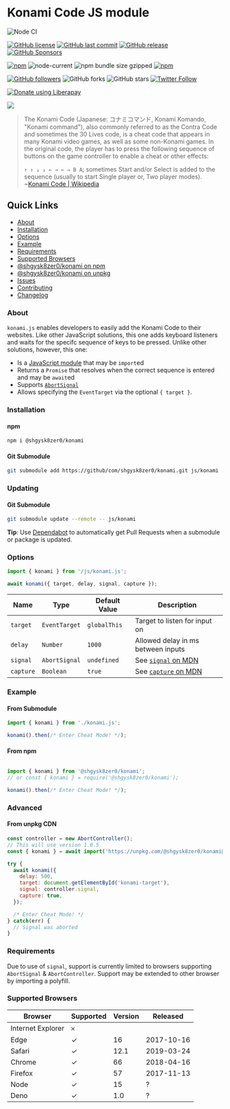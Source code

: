 # Konami Code JS module
![Node CI](https://github.com/shgysk8zer0/konami/workflows/Node%20CI/badge.svg)
<!-- ![Lint Code Base](https://github.com/shgysk8zer0/konami/workflows/Lint%20Code%20Base/badge.svg) -->

[![GitHub license](https://img.shields.io/github/license/shgysk8zer0/konami.svg)](https://github.com/shgysk8zer0/konami/blob/master/LICENSE)
[![GitHub last commit](https://img.shields.io/github/last-commit/shgysk8zer0/konami.svg)](https://github.com/shgysk8zer0/konami/commits/master)
[![GitHub release](https://img.shields.io/github/release/shgysk8zer0/konami?logo=github)](https://github.com/shgysk8zer0/konami/releases)
[![GitHub Sponsors](https://img.shields.io/github/sponsors/shgysk8zer0?logo=github)](https://github.com/sponsors/shgysk8zer0)

[![npm](https://img.shields.io/npm/v/@shgysk8zer0/konami)](https://www.npmjs.com/package/@shgysk8zer0/konami)
![node-current](https://img.shields.io/node/v/@shgysk8zer0/konami)
![npm bundle size gzipped](https://img.shields.io/bundlephobia/minzip/@shgysk8zer0/konami)
[![npm](https://img.shields.io/npm/dw/@shgysk8zer0/konami?logo=npm)](https://www.npmjs.com/package/@shgysk8zer0/konami)

[![GitHub followers](https://img.shields.io/github/followers/shgysk8zer0.svg?style=social)](https://github.com/shgysk8zer0)
![GitHub forks](https://img.shields.io/github/forks/shgysk8zer0/konami.svg?style=social)
![GitHub stars](https://img.shields.io/github/stars/shgysk8zer0/konami.svg?style=social)
[![Twitter Follow](https://img.shields.io/twitter/follow/shgysk8zer0.svg?style=social)](https://twitter.com/shgysk8zer0)

[![Donate using Liberapay](https://img.shields.io/liberapay/receives/shgysk8zer0.svg?logo=liberapay)](https://liberapay.com/shgysk8zer0/donate "Donate using Liberapay")

![](https://shgysk8zer0.github.io/konami/konami.webp)

> The Konami Code (Japanese: コナミコマンド, Konami Komando, "Konami command"), also
> commonly referred to as the Contra Code and sometimes the 30 Lives code,
> is a cheat code that appears in many Konami video games, as well as some
> non-Konami games. In the original code, the player has to press the
> following sequence of buttons on the game controller to enable a cheat or other
> effects:
>
> `↑ ↑ ↓ ↓ ← → ← → B A`; sometimes Start and/or Select is added to the sequence
> (usually to start Single player or, Two player modes).
> ~[Konami Code | Wikipedia](https://en.wikipedia.org/wiki/Konami_Code)

## Quick Links
- [About](#about)
- [Installation](#installation)
- [Options](#options)
- [Example](#example)
- [Requirements](#requirements)
- [Supported Browsers](#supported-browsers)
- [@shgysk8zer0/konami on npm](https://www.npmjs.com/package/@shgysk8zer0/konami)
- [@shgysk8zer0/konami on unpkg](https://unpkg.com/browse/@shgysk8zer0/konami/)
- [Issues](https://github.com/shgysk8zer0/konami/issues)
- [Contributing](./.github/CONTRIBUTING.md)
- [Changelog](./CHANGELOG.md)

### About
`konami.js` enables developers to easily add the Konami Code to their websites.
Like other JavaScript solutions, this one adds keyboard listeners and waits
for the specifc sequence of keys to be pressed. Unlike other solutions, however,
this one:
- Is a [JavaScript module](https://developer.mozilla.org/en-US/docs/Web/JavaScript/Guide/Modules)
that may be `import`ed
- Returns a `Promise` that resolves when the correct sequence is entered and
may be `await`ed
- Supports [`AbortSignal`](https://developer.mozilla.org/en-US/docs/Web/API/AbortSignal)
- Allows specifying the `EventTarget` via the optional `{ target }`.

### Installation
#### npm

```bash
npm i @shgysk8zer0/konami
```

#### Git Submodule
```bash
git submodule add https://github/com/shgysk8zer0/konami.git js/konami
```

### Updating

#### Git Submodule
```bash
git submodule update --remote -- js/konami
```

**Tip**: Use [Dependabot](https://github.com/dependabot) to automatically get
Pull Requests when a submodule or package is updated.

### Options

```js
import { konami } from '/js/konami.js';

await konami({ target, delay, signal, capture });
```

| Name      | Type          | Default Value | Description                             |
------------|---------------|---------------|-----------------------------------------
| `target`  | `EventTarget` | `globalThis`  | Target to listen for input on           |
| `delay`   | `Number`      | `1000`        | Allowed delay in ms between inputs      |
| `signal`  | `AbortSignal` | `undefined`   | See [`signal` on MDN](https://developer.mozilla.org/en-US/docs/Web/API/EventTarget/addEventListener#parameters) |
| `capture` | `Boolean`     | `true`        | See [`capture` on MDN](https://developer.mozilla.org/en-US/docs/Web/API/EventTarget/addEventListener#parameters)|

### Example

#### From Submodule
```js
import { konami } from './konami.js';

konami().then(/* Enter Cheat Mode! */);
```

#### From npm
```js

import { konami } from '@shgysk8zer0/konami';
// or const { konami } = require('@shgysk8zer0/konami');

konami().then(/* Enter Cheat Mode! */);
```

### Advanced

#### From unpkg CDN
```js
const controller = new AbortController();
// This will use version 1.0.5
const { konami } = await import('https://unpkg.com/@shgysk8zer0/konami@1.0.5/konami.js');

try {
  await konami({
    delay: 500,
    target: document.getElementById('konami-target'),
    signal: controller.signal,
    capture: true,
  });

  /* Enter Cheat Mode! */
} catch(err) {
  // Signal was aborted
}
```

### Requirements
Due to use of `signal`, support is currently limited to browsers supporting
`AbortSignal` & `AbortController`. Support may be extended to other browser by
importing a polyfill.

### Supported Browsers

| Browser           | Supported | Version | Released   |
--------------------|-----------|---------|------------
| Internet Explorer | 𐄂         |         |            |
| Edge              | ✓         | 16      | 2017-10-16 |
| Safari            | ✓         | 12.1    | 2019-03-24 |
| Chrome            | ✓         | 66      | 2018-04-16 |
| Firefox           | ✓         | 57      | 2017-11-13 |
| Node              | ✓         | 15      | ?          |
| Deno              | ✓         | 1.0     | ?          |
